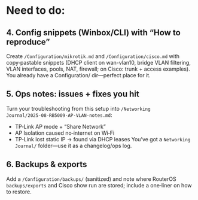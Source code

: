# Need to do:
## 4. Config snippets (Winbox/CLI) with “How to reproduce”
Create `/Configuration/mikrotik.md` and `/Configuration/cisco.md` with copy‑pastable snippets (DHCP client on wan-vlan10, bridge VLAN filtering, VLAN interfaces, pools, NAT, firewall; on Cisco: trunk + access examples). You already have a Configuration/ dir—perfect place for it. 

## 5. Ops notes: issues + fixes you hit
Turn your troubleshooting from this setup into `/Networking Journal/2025‑08‑RB5009‑AP‑VLAN‑notes.md`:
- TP‑Link AP mode + “Share Network”
- AP Isolation caused no‑internet on Wi‑Fi
- TP‑Link lost static IP → found via DHCP leases
You’ve got a `Networking Journal/` folder—use it as a changelog/ops log.

## 6. Backups & exports
Add a `/Configuration/backups/` (sanitized) and note where RouterOS `backups/exports` and Cisco show run are stored; include a one‑liner on how to restore.
